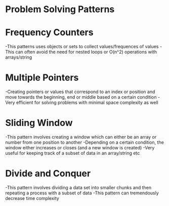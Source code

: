 # Problem Solving Patterns


# Frequency Counters
-This patterns uses objects or sets to collect values/frequences of values
-This can often avoid the need for nested loops or O(n^2) operations with arrays/string

# Multiple Pointers
-Creating pointers or values that correspond to an index or position and move towards the beginning, end or middle based on a certain condition
-Very efficient for solving problems with minimal space complexity as well

# Sliding Window
-This pattern involves creating a window which can either be an array or number from one position to another
-Depending on a certain condition, the window either increases or closes (and a new window is created)
-Very useful for keeping track of a subset of data in an array/string etc

# Divide and Conquer
-This pattern involves dividing a data set into smaller chunks and then repeating a process with a subset of data
-This pattern can tremendously decrease time complexity
